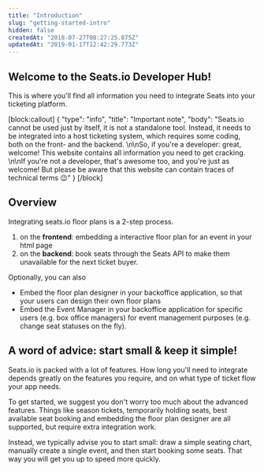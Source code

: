 ```yaml
---
title: "Introduction"
slug: "getting-started-intro"
hidden: false
createdAt: "2018-07-27T08:27:25.875Z"
updatedAt: "2019-01-17T12:42:29.773Z"
---
```

## Welcome to the Seats.io Developer Hub!
This is where you&#39;ll find all information you need to integrate Seats into your ticketing platform.  

[block:callout]
{
  &quot;type&quot;: &quot;info&quot;,
  &quot;title&quot;: &quot;Important note&quot;,
  &quot;body&quot;: &quot;Seats.io cannot be used just by itself, it is not a standalone tool. Instead, it needs to be integrated into a host ticketing system, which requires some coding, both on the front- and the backend. \n\nSo, if you&#39;re a developer: great, welcome! This website contains all information you need to get cracking. \n\nIf you&#39;re not a developer, that&#39;s awesome too, and you&#39;re just as welcome! But please be aware that this website can contain traces of technical terms 😉&quot;
}
[/block]

## Overview
Integrating seats.io floor plans is a 2-step process. 

1. on the **frontend**: embedding a interactive floor plan for an event in your html page
2. on the **backend**: book seats through the Seats API to make them unavailable for the next ticket buyer. 

Optionally, you can also
* Embed the floor plan designer in your backoffice application, so that your users can design their own floor plans
* Embed the Event Manager in your backoffice application for specific users (e.g. box office managers) for event management purposes (e.g. change seat statuses on the fly). 
## A word of advice: start small & keep it simple!
Seats.io is packed with a lot of features. How long you&#39;ll need to integrate depends greatly on the features you require, and on what type of ticket flow your app needs. 

To get started, we suggest you don&#39;t worry too much about the advanced features. Things like season tickets, temporarily holding seats, best available seat booking and embedding the floor plan designer are all supported, but require extra integration work. 

Instead, we typically advise you to start small: draw a simple seating chart, manually create a single event, and then start booking some seats. That way you will get you up to speed more quickly.

